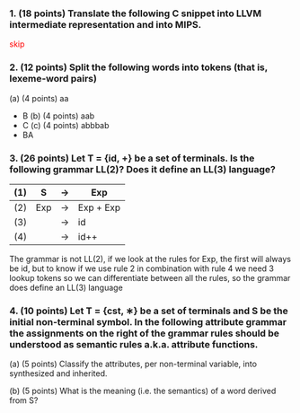 
### 1. (18 points) Translate the following C snippet into LLVM intermediate representation and into MIPS.
<span style="color: red">skip</span>

### 2. (12 points) Split the following words into tokens (that is, lexeme-word pairs)
(a) (4 points) aa
- B
(b) (4 points) aab
- C
(c) (4 points) abbbab
- BA

### 3. (26 points) Let T = {id, +} be a set of terminals. Is the following grammar LL(2)? Does it define an LL(3) language?

| (1) | S     | →    | Exp     |
|-----|-------|------|---------|
| (2) | Exp   | →    | Exp + Exp |
| (3) |       | →    | id      |
| (4) |       | →    | id++    |
The grammar is not LL(2), if we look at the rules for Exp, the first will always be id, but to know if we use rule 2 in combination with rule 4 we need 3 lookup tokens so we can differentiate between all the rules, so the grammar does define an LL(3) language

### 4. (10 points) Let T = {cst, ∗} be a set of terminals and S be the initial non-terminal symbol. In the following attribute grammar the assignments on the right of the grammar rules should be understood as semantic rules a.k.a. attribute functions.
(a) (5 points) Classify the attributes, per non-terminal variable, into synthesized and inherited. 




(b) (5 points) What is the meaning (i.e. the semantics) of a word derived from S?